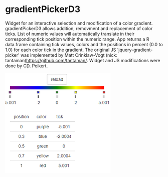 # gradientPickerD3
Widget for an interactive selection and modification of a color gradient. gradientPickerD3 allows addition, removment and replacement of color ticks. List of numeric values will automatically translate in their corresponding tick position within the numeric range. App returns a R data.frame containing tick values, colors and the positions in percent (0.0 to 1.0) for each color tick in the gradient. The original JS 'jquery-gradient-picker' was implemented by Matt Crinklaw-Vogt (nick: tantaman)https://github.com/tantaman/. Widget and JS modifications were done by CD. Peikert.

![alt text](https://github.com/peikert/gradientPickerD3/blob/master/inst/snapshots/gradientPickerD3.PNG)

